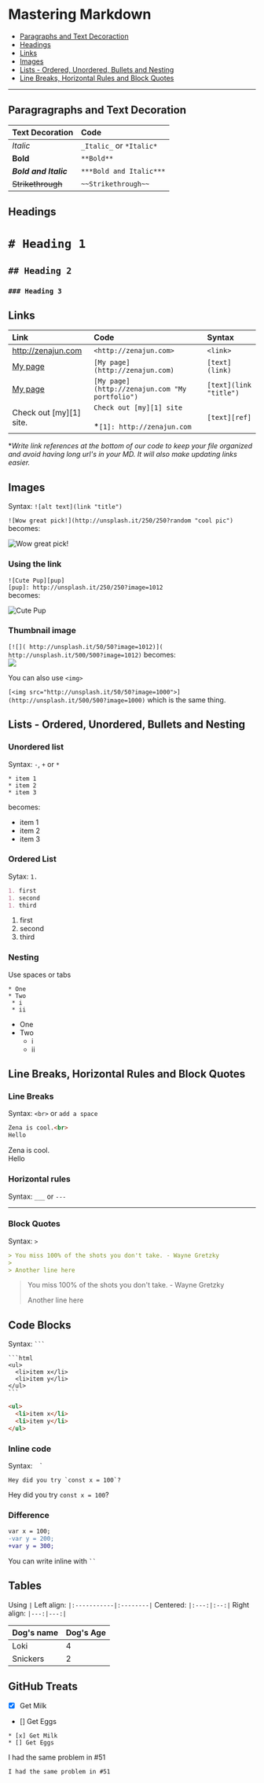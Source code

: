 # Mastering Markdown

* [Paragraphs and Text Decoraction](#paragraphs-and-text-decoration)
* [Headings](#headings)
* [Links](#links)
* [Images](#images)
* [Lists - Ordered, Unordered, Bullets and Nesting](#lists---ordered-unordered-bullets-and-nesting)
* [Line Breaks, Horizontal Rules and Block Quotes](#line-breaks-horizontal-rules-and-block-quotes)

---

## Paragragraphs and Text Decoration

|Text Decoration|Code|
|:--------------|:---|
|*Italic*| `_Italic_` or `*Italic*`|
|**Bold**|`**Bold**`|
|***Bold and Italic***|`***Bold and Italic***`|
|~~Strikethrough~~|`~~Strikethrough~~`|

## Headings

# `# Heading 1`

## `## Heading 2`

### `### Heading 3`

## Links

|Link|Code|Syntax|
|:---|:---|:-----|
|<http://zenajun.com>|`<http://zenajun.com>`|`<link>`|
|[My page](http://zenajun.com)|`[My page](http://zenajun.com)`|`[text](link)`|
|[My page](http://zenajun.com "My portfolio")|`[My page](http://zenajun.com "My portfolio")`|`[text](link "title")`|
|Check out [my][1] site.|`Check out [my][1] site`<br><br> *`[1]: http://zenajun.com`<br> |`[text][ref]`| 

**Write link references at the bottom of our code to keep your file organized and avoid having long url's in your MD.  It will also make updating links easier.*

## Images
Syntax: `![alt text](link "title")`

`![Wow great pick!](http://unsplash.it/250/250?random "cool pic")` becomes:

![Wow great pick!](http://unsplash.it/250/250?random "cool pic")


### Using the link

`![Cute Pup][pup]`<br>
`[pup]: http://unsplash.it/250/250?image=1012`<br>
becomes:

![Cute Pup][pup]

[pup]: http://unsplash.it/250/250?image=1012

### Thumbnail image

`[![]( http://unsplash.it/50/50?image=1012)]( http://unsplash.it/500/500?image=1012)` becomes:<br>
[![]( http://unsplash.it/50/50?image=1012)]( http://unsplash.it/500/500?image=1012)


You can also use `<img>`

`[<img src="http://unsplash.it/50/50?image=1000">](http://unsplash.it/500/500?image=1000)` which is the same thing.

## Lists - Ordered, Unordered, Bullets and Nesting

### Unordered list

Syntax: `-`, `+` or `*`

```
* item 1
* item 2
* item 3
```
becomes:

* item 1
* item 2
* item 3


### Ordered List

Sytax: `1.`
```md
1. first
1. second
1. third
```

1. first
1. second
1. third

### Nesting

Use spaces or tabs
```
* One
* Two
 * i
 * ii
```

* One
* Two
  * i
  * ii

## Line Breaks, Horizontal Rules and Block Quotes

### Line Breaks

Syntax: `<br>` or `add a space`

```md
Zena is cool.<br>
Hello
```
Zena is cool.<br>
Hello

### Horizontal rules 

Syntax: `___` or `---`

---

### Block Quotes

Syntax: `>`

```md
> You miss 100% of the shots you don't take. - Wayne Gretzky
>
> Another line here
```

> You miss 100% of the shots you don't take. - Wayne Gretzky
>
>Another line here



## Code Blocks

Syntax: ` ``` `


 ` ```html `<br>
 `<ul>`<br>
 `  <li>item x</li>`<br>
 `  <li>item y</li>`<br>
 `</ul>`<br>
 ` ``` ` 
 
 ```html
 <ul>
   <li>item x</li>
   <li>item y</li>
 </ul>
 ```

### Inline code

Syntax: ` ` `

```
Hey did you try `const x = 100`?
```

Hey did you try `const x = 100`?


### Difference

```diff
var x = 100;
-var y = 200;
+var y = 300;
```

You can write inline with ` `` `

##  Tables

Using `|`
Left align: `|:-----------|:--------|`
Centered: `|:---:|:--:|`
Right align: `|---:|---:|`

|Dog's name  |Dog's Age|
|:-----------|:--------|
|Loki|4|
|Snickers|2|


## GitHub Treats

* [x] Get Milk
* [] Get Eggs

```
* [x] Get Milk
* [] Get Eggs
```

I had the same problem in #51 

`I had the same problem in #51 `


